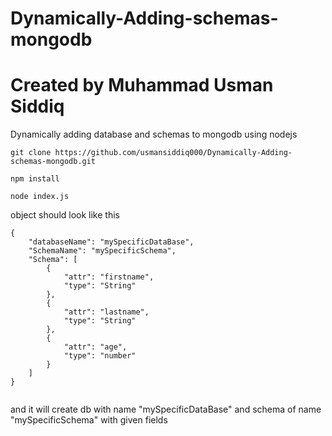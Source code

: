# Dynamically-Adding-schemas-mongodb
# Created by Muhammad Usman Siddiq
Dynamically adding database and schemas to mongodb using nodejs
```
git clone https://github.com/usmansiddiq000/Dynamically-Adding-schemas-mongodb.git
```
```
npm install
```
```
node index.js
```


object should look like this


```
{
    "databaseName": "mySpecificDataBase",
    "SchemaName": "mySpecificSchema",
    "Schema": [
        {
            "attr": "firstname",
            "type": "String"
        },
        {
            "attr": "lastname",
            "type": "String"
        },
        {
            "attr": "age",
            "type": "number"
        }
    ]
}


```


and it will create db with name "mySpecificDataBase"
and schema of name "mySpecificSchema" with given fields
